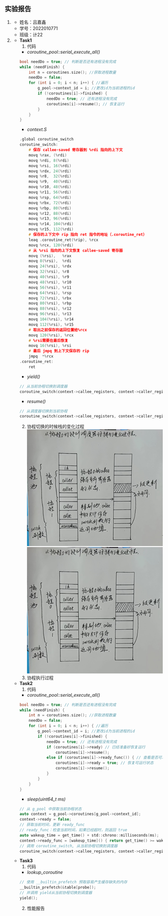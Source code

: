 ## 实验报告
1. 
    - 姓名：吕嘉鑫
    - 学号：2022010771
    - 班级：计22
2.  
    - **Task1**
        1. 代码
        - *coroutine_pool::serial_execute_all()*
        ```c
        bool needDo = true; // 判断是否还有进程没有完成
        while (needFinish) {
            int n = coroutines.size(); //获取进程数量                
            needDo = false;
            for (int i = 0; i < n; i++) { //遍历
                g_pool->context_id = i; //更改id为当前进程的id
                if (!coroutines[i]->finished) {
                    needDo = true; // 还有进程没有完成
                    coroutines[i]->resume(); // 恢复运行
                }
            }
        }
        ```
        - *context.S*
        ```c
        .global coroutine_switch
        coroutine_switch:
            # 保存 callee-saved 寄存器到 %rdi 指向的上下文
            movq %rax, (%rdi)
            movq %rdi, 8(%rdi)
            movq %rsi, 16(%rdi)
            movq %rdx, 24(%rdi)
            movq %r8,  32(%rdi)
            movq %r9,  40(%rdi)
            movq %r10, 48(%rdi)
            movq %r11, 56(%rdi)
            movq %rsp, 64(%rdi)
            movq %rbx, 72(%rdi)
            movq %rbp, 80(%rdi)
            movq %r12, 88(%rdi)
            movq %r13, 96(%rdi)
            movq %r14, 104(%rdi)
            movq %r15, 112(%rdi)
            # 保存的上下文中 rip 指向 ret 指令的地址（.coroutine_ret）
            leaq .coroutine_ret(%rip), %rcx
            movq %rcx, 120(%rdi)
            # 从 %rsi 指向的上下文恢复 callee-saved 寄存器
            movq (%rsi),   %rax
            movq 8(%rsi),  %rdi
            movq 24(%rsi), %rdx
            movq 32(%rsi), %r8
            movq 40(%rsi), %r9
            movq 48(%rsi), %r10
            movq 56(%rsi), %r11
            movq 64(%rsi), %rsp
            movq 72(%rsi), %rbx
            movq 80(%rsi), %rbp
            movq 88(%rsi), %r12
            movq 96(%rsi), %r13
            movq 104(%rsi), %r14
            movq 112(%rsi), %r15
            # 取出之前保存的返回位置给%rcx
            movq 120(%rsi), %rcx
            # %rsi需要在最后恢复
            movq 16(%rsi), %rsi
            # 最后 jmpq 到上下文保存的 rip
            jmpq  *%rcx
        .coroutine_ret:
            ret
        ```
        - *yield()*
        ```c
        // 从当前协程切换到调度器
        coroutine_switch(context->callee_registers, context->caller_registers);
        ```
        - *resume()*
        ```c
        // 从调度器切换到当前协程
        coroutine_switch(context->callee_registers, context->caller_registers);
        ```
        2. 协程切换的时候栈的变化过程
        ![](photos/1.jpg "从协程切换至调度器")
        ![](photos/2.jpg "从调度器切换至协程")
        3. 协程执行过程
    - **Task2**
        1. 代码
        - *coroutine_pool::serial_execute_all()*
        ```c
        bool needDo = true; // 判断是否还有进程没有完成
        while (needFinish) {
            int n = coroutines.size(); //获取进程数量                
            needDo = false;
            for (int i = 0; i < n; i++) { //遍历
                g_pool->context_id = i; //更改id为当前进程的id
                if (!coroutines[i]->finished) {
                    needDo = true; // 还有进程没有完成
                    if (coroutines[i]->ready) // 已经准备好恢复运行
                        coroutines[i]->resume();
                    else if (coroutines[i]->ready_func()) { // 查看是否可以恢复运行
                        coroutines[i]->ready = true; // 恢复可运行状态
                        coroutines[i]->resume();
                    }
                }
            }
        }
        ```
        - *sleep(uint64_t ms)*
        ```c
        // 从 g_pool 中获取当前协程状态
        auto context = g_pool->coroutines[g_pool->context_id];
        context->ready = false;
        // 获取当前时间，更新 ready_func
        // ready_func：检查当前时间，如果已经超时，则返回 true
        auto wakeup_time = get_time() + std::chrono::milliseconds(ms);
        context->ready_func = [wakeup_time]() { return get_time() >= wakeup_time; };
        // 调用 coroutine_switch, 从当前协程切换到调度器
        coroutine_switch(context->callee_registers, context->caller_registers);
        ```
    - **Task3**
        1. 代码
        - *lookup_coroutine*
        ```c
        // 使用 __builtin_prefetch 预取容易产生缓存缺失的内存
        __builtin_prefetch(&table[probe]);
        // 并调用 yield从当前协程切换到调度器
        yield();
        ```
        2. 性能报告